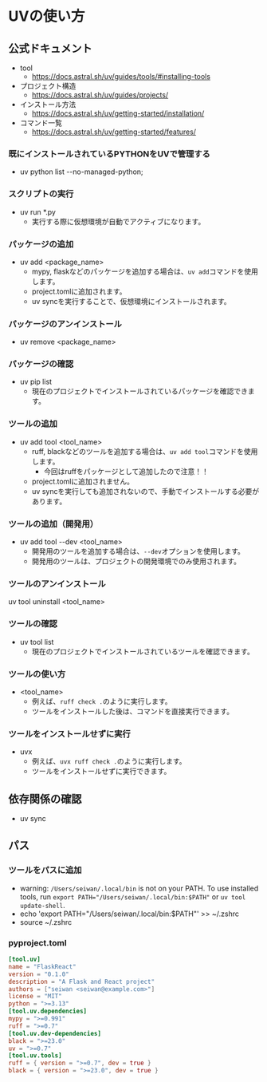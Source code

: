 # UVの使い方

## 公式ドキュメント
- tool
    - https://docs.astral.sh/uv/guides/tools/#installing-tools
- プロジェクト構造
    - https://docs.astral.sh/uv/guides/projects/
- インストール方法
    - https://docs.astral.sh/uv/getting-started/installation/
- コマンド一覧
    - https://docs.astral.sh/uv/getting-started/features/ 


### 既にインストールされているPYTHONをUVで管理する
- uv python list --no-managed-python;

### スクリプトの実行
- uv run *.py
    - 実行する際に仮想環境が自動でアクティブになります。

### パッケージの追加
- uv add <package_name>
    - mypy, flaskなどのパッケージを追加する場合は、`uv add`コマンドを使用します。
    - project.tomlに追加されます。
    - uv syncを実行することで、仮想環境にインストールされます。
### パッケージのアンインストール
- uv remove <package_name>
### パッケージの確認
- uv pip list
    - 現在のプロジェクトでインストールされているパッケージを確認できます。

### ツールの追加
- uv add tool <tool_name>
    - ruff, blackなどのツールを追加する場合は、`uv add tool`コマンドを使用します。
        - 今回はruffをパッケージとして追加したので注意！！
    - project.tomlに追加されません。
    - uv syncを実行しても追加されないので、手動でインストールする必要があります。
### ツールの追加（開発用）
- uv add tool --dev <tool_name>
    - 開発用のツールを追加する場合は、`--dev`オプションを使用します。
    - 開発用のツールは、プロジェクトの開発環境でのみ使用されます。

### ツールのアンインストール
uv tool uninstall <tool_name>
### ツールの確認
- uv tool list
    - 現在のプロジェクトでインストールされているツールを確認できます。
### ツールの使い方
- <tool_name> <command>
    - 例えば、`ruff check .`のように実行します。
    - ツールをインストールした後は、コマンドを直接実行できます。

### ツールをインストールせずに実行
- uvx <command>
    - 例えば、`uvx ruff check .`のように実行します。
    - ツールをインストールせずに実行できます。

## 依存関係の確認
- uv sync


## パス
### ツールをパスに追加
- warning: `/Users/seiwan/.local/bin` is not on your PATH. To use installed tools, run `export PATH="/Users/seiwan/.local/bin:$PATH"` or `uv tool update-shell`.
- echo 'export PATH="/Users/seiwan/.local/bin:$PATH"' >> ~/.zshrc
- source ~/.zshrc

### pyproject.toml
```toml
[tool.uv]
name = "FlaskReact"
version = "0.1.0"
description = "A Flask and React project"
authors = ["seiwan <seiwan@example.com>"]  
license = "MIT"
python = ">=3.13"
[tool.uv.dependencies]
mypy = ">=0.991"
ruff = ">=0.7"
[tool.uv.dev-dependencies]
black = ">=23.0"
uv = ">=0.7"
[tool.uv.tools]
ruff = { version = ">=0.7", dev = true }
black = { version = ">=23.0", dev = true }
```